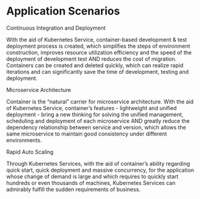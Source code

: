 

# Application Scenarios

Continuous Integration and Deployment

With the aid of Kubernetes Service, container-based development & test deployment process is created, which simplifies the steps of environment construction, improves resource utilization efficiency and the speed of the deployment of development test AND reduces the cost of migration. Containers can be created and deleted quickly, which can realize rapid iterations and can significantly save the time of development, testing and deployment.

Microservice Architecture

Container is the “natural” carrier for microservice architecture. With the aid of Kubernetes Service, container’s features - lightweight and unified deployment - bring a new thinking for solving the unified management, scheduling and deployment of each microservice AND greatly reduce the dependency relationship between service and version, which allows the same microservice to maintain good consistency under different environments.

Rapid Auto Scaling

Through Kubernetes Services, with the aid of container’s ability regarding quick start, quick deployment and massive concurrency, for the application whose change of demand is large and which requires to quickly start hundreds or even thousands of machines, Kubernetes Services can admirably fulfill the sudden requirements of business.
